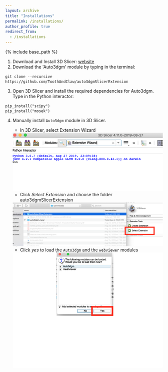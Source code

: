 ```yaml
---
layout: archive
title: "Installations"
permalink: /installations/
author_profile: true
redirect_from:
  - /installations
---
```


{% include base_path %}

1. Download and Install 3D Slicer: [website](https://download.slicer.org/)
2. Download the 'Auto3dgm' module by typing in the terminal: 
```
git clone --recursive https://github.com/ToothAndClaw/auto3dgmSlicerExtension
```
3. Open 3D Slicer and install the required dependencies for Auto3dgm. 
Type in the Python interactor: 
```
pip_install("scipy")
pip_install("mosek")
```
4. Manually install `Auto3dgm` module in 3D Slicer.  

    * In 3D Slicer, select Extension Wizard

    <img src="/images/01.png">

    * Click *Select Extension* and choose the folder auto3dgmSlicerExtension

    <img src="/images/02.png">

    * Click *yes* to load the `Auto3dgm` and the `webviewer` modules

    <img src="/images/03.png">
